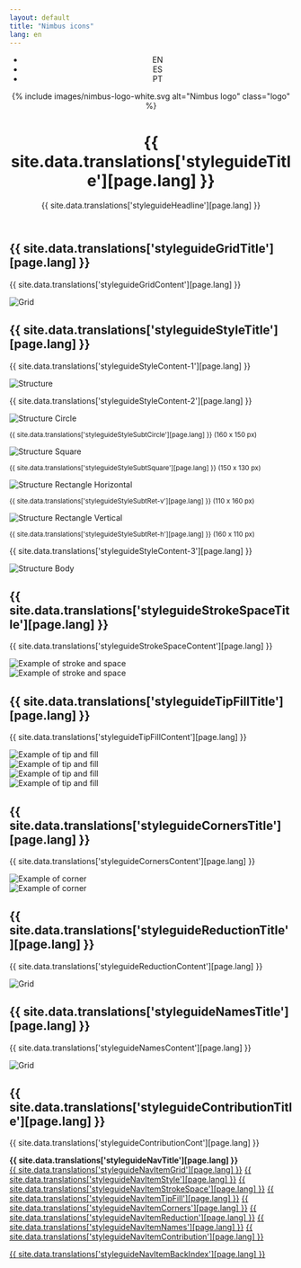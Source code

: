 ```yaml
---
layout: default
title: "Nimbus icons"
lang: en
---
```


<header class="container">
  <div class="row mt-4"> 
		<div class="col col-md-10">
			<div class="d-none">
				<ul class="m-0 text-primary">
					<li class="lang-position">EN<img src="assets/images/chevron-down.svg" alt="" class="mt-1 ml-1 svg-icon-primary"/></li>
					<li class="lang-position d-none">ES<img src="assets/images/chevron-down.svg" alt="" class="mt-1 ml-1 svg-icon-primary"/></li>
					<li class="lang-position d-none">PT<img src="assets/images/chevron-down.svg" alt="" class="mt-1 ml-1 svg-icon-primary"/></li>
				</ul>
			</div>
			{% include images/nimbus-logo-white.svg alt="Nimbus logo" class="logo" %}
			<div class="hero justify-content-left"> 
				<h1 class="hero-title mb-0">
				{{ site.data.translations['styleguideTitle'][page.lang] }}
				</h1>
				<p class="mt-0 mb-5">
				{{ site.data.translations['styleguideHeadline'][page.lang] }}
				</p>
			</div>
		</div>
	</div>
</header>
<article class="p-5 bg-white">
  <div class="container">
    <div class="row mb-5"> 
      <div class="col-12 col-lg-8 m-0 order-lg-1 order-2"> 
        <h2 id="grid" class="mb-1 title-secondary">{{ site.data.translations['styleguideGridTitle'][page.lang] }}</h2>
        <p class="m-0 mb-2 text-secondary">
          {{ site.data.translations['styleguideGridContent'][page.lang] }}
        </p>
        <div class="bg-light grid-area grid-gy d-flex align-items-center justify-content-center">
          <img src="assets/images/styleguide/grid.svg" alt="Grid" class="grid-image"/>
        </div>
        <h2 id="style" class="mb-1 title-secondary">{{ site.data.translations['styleguideStyleTitle'][page.lang] }}</h2>
        <p class="m-0 mb-2 text-secondary">
          {{ site.data.translations['styleguideStyleContent-1'][page.lang] }}
        </p>
        <div class="bg-light grid-area grid-gy col d-flex align-items-center justify-content-center">
          <img src="assets/images/styleguide/style-structure.svg" alt="Structure" class="grid-image"/>
        </div>
        <p class="m-0 mb-2 text-secondary">
          {{ site.data.translations['styleguideStyleContent-2'][page.lang] }}
        </p>
        <div class="row">
          <div class="bg-light grid-area grid-gx grid-gy col d-block align-items-center justify-content-center">
            <img src="assets/images/styleguide/style-circle.svg" alt="Structure Circle" class="grid-image"/>
            <p class="text-center grid-subtitle m-0"><small>{{ site.data.translations['styleguideStyleSubtCircle'][page.lang] }} (160 x 150 px)</small></p>
          </div>
          <div class="bg-light grid-area grid-gx grid-gy col d-block align-items-center justify-content-center">
            <img src="assets/images/styleguide/style-square.svg" alt="Structure Square" class="grid-image"/>
            <p class="text-center grid-subtitle m-0"><small>{{ site.data.translations['styleguideStyleSubtSquare'][page.lang] }} (150 x 130 px)</small></p>
          </div>
        </div>
        <div class="row">
          <div class="bg-light grid-area grid-gx grid-gy col d-block align-items-center justify-content-center">
            <img src="assets/images/styleguide/style-rectangle-h.svg" alt="Structure Rectangle Horizontal" class="grid-image"/>
            <p class="text-center grid-subtitle m-0"><small>{{ site.data.translations['styleguideStyleSubtRet-v'][page.lang] }} (110 x 160 px)</small></p>
          </div>
          <div class="bg-light grid-area grid-gx grid-gy col d-block align-items-center justify-content-center">
            <img src="assets/images/styleguide/style-rectangle-v.svg" alt="Structure Rectangle Vertical" class="grid-image"/>
            <p class="text-center grid-subtitle m-0"><small>{{ site.data.translations['styleguideStyleSubtRet-h'][page.lang] }} (160 x 110 px)</small></p>
          </div>
        </div>
        <p class="m-0 mb-2 text-secondary">
          {{ site.data.translations['styleguideStyleContent-3'][page.lang] }}
        </p>
        <div class="bg-light grid-area grid-gy col d-flex align-items-center justify-content-center">
          <img src="assets/images/styleguide/style-body.svg" alt="Structure Body" class="grid-image"/>
        </div>
        <h2 id="stroke-space" class="mb-1 title-secondary">{{ site.data.translations['styleguideStrokeSpaceTitle'][page.lang] }}</h2>
        <p class="m-0 mb-2 text-secondary">
          {{ site.data.translations['styleguideStrokeSpaceContent'][page.lang] }}
        </p>
        <div class="row">
          <div class="bg-light grid-area grid-gx grid-gy col d-flex align-items-center justify-content-center">
            <img src="assets/images/styleguide/stroke-example-1.svg" alt="Example of stroke and space" class="grid-image"/>
          </div>
          <div class="bg-light grid-area grid-gx grid-gy col d-flex align-items-center justify-content-center">
            <img src="assets/images/styleguide/stroke-example-2.svg" alt="Example of stroke and space" class="grid-image"/>
          </div>
        </div>
        <h2 id="tip-fill" class="mb-1 title-secondary">{{ site.data.translations['styleguideTipFillTitle'][page.lang] }}</h2>
        <p class="m-0 mb-2 text-secondary">
          {{ site.data.translations['styleguideTipFillContent'][page.lang] }}
        </p>
        <div class="row">
          <div class="bg-light grid-area grid-gx grid-gy col d-flex align-items-center justify-content-center">
            <img src="assets/images/styleguide/tip-fill-example-1.svg" alt="Example of tip and fill" class="grid-image"/>
          </div>
          <div class="bg-light grid-area grid-gx grid-gy col d-flex align-items-center justify-content-center">
            <img src="assets/images/styleguide/tip-fill-example-2.svg" alt="Example of tip and fill" class="grid-image"/>
          </div>
        </div>
        <div class="row">
          <div class="bg-light grid-area grid-gx grid-gy col d-flex align-items-center justify-content-center">
            <img src="assets/images/styleguide/tip-fill-example-3.svg" alt="Example of tip and fill" class="grid-image"/>
          </div>
          <div class="bg-light grid-area grid-gx grid-gy col d-flex align-items-center justify-content-center">
            <img src="assets/images/styleguide/tip-fill-example-4.svg" alt="Example of tip and fill" class="grid-image"/>
          </div>
        </div>
        <h2 id="corners" class="mb-1 title-secondary">{{ site.data.translations['styleguideCornersTitle'][page.lang] }}</h2>
        <p class="m-0 mb-2 text-secondary">
          {{ site.data.translations['styleguideCornersContent'][page.lang] }}
        </p>
        <div class="row">
          <div class="bg-light grid-area grid-gx grid-gy col d-flex align-items-center justify-content-center">
            <img src="assets/images/styleguide/corners-example-1.svg" alt="Example of corner" class="grid-image"/>
          </div>
          <div class="bg-light grid-area grid-gx grid-gy col d-flex align-items-center justify-content-center">
            <img src="assets/images/styleguide/corners-example-2.svg" alt="Example of corner" class="grid-image"/>
          </div>
        </div>
        <h2 id="detail-reduction" class="mb-1 title-secondary">{{ site.data.translations['styleguideReductionTitle'][page.lang] }}</h2>
        <p class="m-0 mb-2 text-secondary">
          {{ site.data.translations['styleguideReductionContent'][page.lang] }}
        </p>
        <div class="bg-light grid-area grid-gy d-flex align-items-center justify-content-center">
          <img src="assets/images/styleguide/reduction.svg" alt="Grid" class="grid-image"/>
        </div>
        <h2 id="names" class="mb-1 title-secondary">{{ site.data.translations['styleguideNamesTitle'][page.lang] }}</h2>
        <p class="m-0 mb-2 text-secondary">
          {{ site.data.translations['styleguideNamesContent'][page.lang] }}
        </p>
        <div class="bg-light grid-area grid-gy d-flex align-items-center justify-content-center">
          <img src="assets/images/styleguide/names.svg" alt="Grid" class="grid-image"/>
        </div>
        <h2 id="contribution" class="mb-1 title-secondary">{{ site.data.translations['styleguideContributionTitle'][page.lang] }}</h2>
        <p class="m-0 mb-2 text-secondary">{{ site.data.translations['styleguideContributionCont'][page.lang] }}</p>
      </div>
      <div class="col-12 col-lg-4 order-lg-2 order-1 nav-margin"> 
        <strong class="d-block mb-1">{{ site.data.translations['styleguideNavTitle'][page.lang] }}</strong>
        <nav class="nav">
          <a class="nav-link" href="#grid">{{ site.data.translations['styleguideNavItemGrid'][page.lang] }}</a>
          <a class="nav-link" href="#style">{{ site.data.translations['styleguideNavItemStyle'][page.lang] }}</a>
          <a class="nav-link" href="#stroke-space">{{ site.data.translations['styleguideNavItemStrokeSpace'][page.lang] }}</a>
          <a class="nav-link" href="#tip-fill">{{ site.data.translations['styleguideNavItemTipFill'][page.lang] }}</a>
          <a class="nav-link" href="#corners">{{ site.data.translations['styleguideNavItemCorners'][page.lang] }}</a>
          <a class="nav-link" href="#detail-reduction">{{ site.data.translations['styleguideNavItemReduction'][page.lang] }}</a>
          <a class="nav-link" href="#names">{{ site.data.translations['styleguideNavItemNames'][page.lang] }}</a>
          <a class="nav-link" href="#contribution">{{ site.data.translations['styleguideNavItemContribution'][page.lang] }}</a> 
        </nav>
        <p>
          <a href="index.html" class="nav-link-secondary">{{ site.data.translations['styleguideNavItemBackIndex'][page.lang] }}</a>
        </p>
      </div>
    </div>
  </div>
</article>